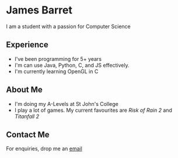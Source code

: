 # James Barret

I am a student with a passion for Computer Science

## Experience

- I've been programming for 5+ years
- I'm can use Java, Python, C, and JS effectively.
- I'm currently learning OpenGL in C

## About Me

- I'm doing my A-Levels at St John's College
- I play a lot of games. My current favourites are *Risk of Rain 2* and *Titanfall 2*

## Contact Me

For enquiries, drop me an [email](mailto:jamesbarret715@gmail.com)

